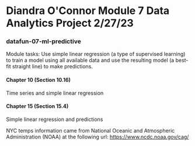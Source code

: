# Diandra O'Connor Module 7 Data Analytics Project 2/27/23


### datafun-07-ml-predictive
Module tasks: Use simple linear regression (a type of supervised learning) to train a model using all available data and use the resulting model (a best-fit straight line) to make predictions.

#### Chapter 10 (Section 10.16)
Time series and simple linear regression

#### Chapter 15 (Section 15.4)
Simple linear regression and predictions

NYC temps information came from National Oceanic and Atmospheric Administration (NOAA) at the following url:
https://www.ncdc.noaa.gov/cag/
